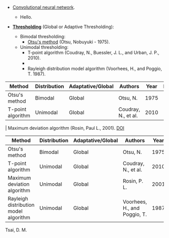 * [Convolutional neural network](https://en.wikipedia.org/wiki/Convolutional_neural_network).
    - Hello.


* **[Thresholding](https://en.wikipedia.org/wiki/Thresholding_(image_processing))** (Global or Adaptive Thresholding):
    - Bimodal thresholding: 
        - [Otsu's method](https://en.wikipedia.org/wiki/Otsu%27s_method) (Otsu, Nobuyuki - 1975).
    - Unimodal thresholding: 
        - T-point algorithm (Coudray, N., Buessler, J. L., and Urban, J. P., 2010).
        - 
        - Rayleigh distribution model algorithm (Voorhees, H., and Poggio, T. 1987).

| Method            | Distribution | Adaptative/Global | Authors             | Year | DOI |
|-------------------|--------------|-------------------|---------------------|------|-----|
| Otsu's method     | Bimodal      | Global            | Otsu, N.            | 1975 |     |
| T-point algorithm | Unimodal     | Global            | Coudray, N., et al. | 2010 |     |

| Maximum deviation algorithm (Rosin, Paul L., 2001). [DOI](http://dx.doi.org/10.1016/S0031-3203(00)00136-9)

| Method                                | Distribution | Adaptative/Global | Authors                      | Year | DOI |
|---------------------------------------|--------------|-------------------|------------------------------|------|-----|
| Otsu's method                         | Bimodal      | Global            | Otsu, N.                     | 1975 |     |
| T-point algorithm                     | Unimodal     | Global            | Coudray, N., et al.          | 2010 |     |
| Maximum deviation algorithm           | Unimodal     | Global            | Rosin, P. L.                 | 2001 |     |
| Rayleigh distribution model algorithm | Unimodal     | Global            | Voorhees, H., and Poggio, T. | 1987 |     |
Tsai, D. M.
